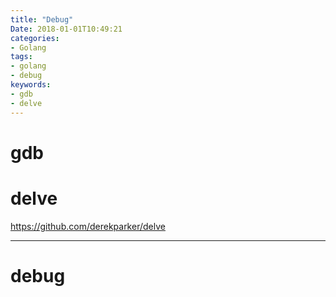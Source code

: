 ```yaml
---
title: "Debug"
Date: 2018-01-01T10:49:21
categories:
- Golang
tags:
- golang
- debug
keywords:
- gdb
- delve
---
```


# gdb

# delve

<https://github.com/derekparker/delve>

***

# debug

